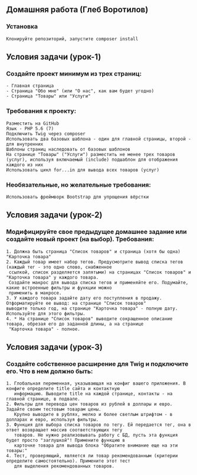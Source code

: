 ## Домашняя работа (Глеб Воротилов)
### Установка
    Клонируйте репозиторий, запустите composer install
    
## Условия задачи (урок-1)
### Создайте проект минимум из трех страниц:
    - Главная страница
    - Страница "Обо мне" (или "О нас", как вам будет угодно)
    - Страница "Товары" или "Услуги"

### Требования к проекту:
    Разместить на GitHub
    Язык - PHP 5.6 (7)
    Подключить Twig через composer
    Использовать два базовых шаблона - один для главной страницы, второй - для внутренних
    Шаблоны страниц наследовать от базовых шаблонов
    На странице "Товары" ("Услуги") разместить не менее трех товаров (услуг), используя включаемый (include) подшаблон для отображения каждого из них
    Использовать цикл for...in для вывода всех товаров (услуг)

### Необязательные, но желательные требования:
    Использовать фреймворк Bootstrap для упрощения вёрстки
    
## Условия задачи (урок-2)
### Модифицируйте свое предыдущее домашнее задание или создайте новый проект (на выбор). Требования:
    1. Должна быть страница "Список товаров" и страница (хотя бы одна) "Карточка товара"
    2. Каждый товар имеет набор тегов. Предусмотрите вывод списка тегов (каждый тег - это одно слово, снабженное
     ссылкой, список разделяется запятыми) на страницах "Список товаров" и "Карточка товара" у каждого товара.
     Создайте макрос для вывода списка тегов и применяйте его. Подумайте, какие встроенные фильтры и функции можно
     применить в макросе.
    3. У каждого товара задайте дату его поступления в продажу. Отформатируйте ее вывод: на странице "Список товаров" 
    выводите только год, на странице "Карточка товара" - полную дату. Используйте для этого фильтры.
    4. * На странице "Список товаров" выводите сокращенное описание товара, обрезая его до заданной длины, а на странице
     "Карточка товара" - полное.
     
## Условия задачи (урок-3)
### Создайте собственное расширение для Twig и подключите его. Что в нем должно быть:
    1. Глобальная переменная, указывающая на конфиг вашего приложения. В конфиге определите title сайта и контактную 
       информацию. Выводите title на каждой странице, контакты - на главной странице, в подвале.
    2. Фильтры для перевода цен товаров из рублей в доллары и евро. Задайте своим тестовым товарам цены.
       Крупно выводите в рублях, мелко и более светлым штрифтом - в долларах и евро, используя фильтры.
    3. Функция для выбора списка товаров по тегу. Ей передается тег, она в ответ возвращает массив соответствующих тегу
       товаров. Не нужно реализовывать работу с БД, пусть эта функция будет просто "заглушкой"! Примените функцию в
       карточке товара для вывода блока "Обратите внимание еще на эти товары:" 
    4. Тест, проверяющий, является ли товар рекомендованным (критерии определите самостоятельно). Примените этот тест
       для выделения рекомендованных товаров.
    
